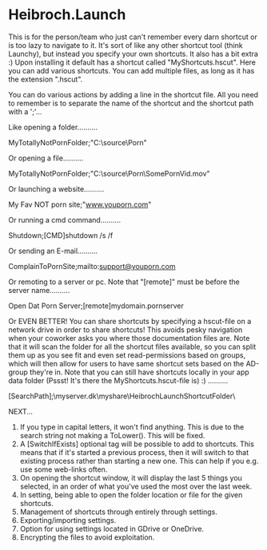 # Heibroch.Launch
This is for the person/team who just can't remember every darn shortcut or is too lazy to navigate to it.
It's sort of like any other shortcut tool (think Launchy), but instead you specify your own shortcuts. It also has a bit extra :)
Upon installing it default has a shortcut called "MyShortcuts.hscut". Here you can add various shortcuts. You can add multiple
files, as long as it has the extension ".hscut".

You can do various actions by adding a line in the shortcut file. All you need to remember is to separate the name of the shortcut
and the shortcut path with a ';'...

Like opening a folder..........

MyTotallyNotPornFolder;"C:\source\Porn\"

Or opening a file..........

MyTotallyNotPornFolder;"C:\source\Porn\SomePornVid.mov"

Or launching a website..........

My Fav NOT porn site;"www.youporn.com"

Or running a cmd command..........

Shutdown;[CMD]shutdown /s /f

Or sending an E-mail..........

ComplainToPornSite;mailto:support@youporn.com

Or remoting to a server or pc. Note that "[remote]" must be before the server name..........

Open Dat Porn Server;[remote]mydomain.pornserver

Or EVEN BETTER! You can share shortcuts by specifying a hscut-file on a network drive in order to share shortcuts! This
avoids pesky navigation when your coworker asks you where those documentation files are. Note that it will scan the folder for 
all the shortcut files available, so you can split them up as you see fit and even set read-permissions based on groups, which
will then allow for users to have same shortcut sets based on the AD-group they're in. Note that you can still have shortcuts locally
in your app data folder (Pssst! It's there the MyShortcuts.hscut-file is) :) ..........

[SearchPath];\\myserver.dk\myshare\HeibrochLaunchShortcutFolder\


NEXT...
1. If you type in capital letters, it won't find anything. This is due to the search string not making a ToLower(). This will be fixed.
2. A [SwitchIfExists] optional tag will be possible to add to shortcuts. This means that if it's started a previous process, then it will switch to that existing process rather than starting a new one. This can help if you e.g. use some web-links often.
3. On opening the shortcut window, it will display the last 5 things you selected, in an order of what you've used the most over the last week.
4. In setting, being able to open the folder location or file for the given shortcuts.
5. Management of shortcuts through entirely through settings.
6. Exporting/importing settings.
7. Option for using settings located in GDrive or OneDrive.
8. Encrypting the files to avoid exploitation.
